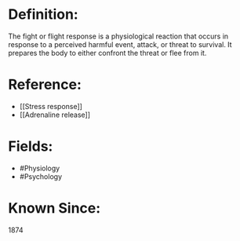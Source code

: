 

# Definition:
The fight or flight response is a physiological reaction that occurs in response to a perceived harmful event, attack, or threat to survival. It prepares the body to either confront the threat or flee from it.

# Reference:
- [[Stress response]]
- [[Adrenaline release]]

# Fields: 
- #Physiology
- #Psychology

# Known Since:
1874

